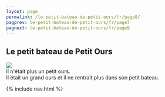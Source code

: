 ```yaml
---
layout: page
permalink: /le-petit-bateau-de-petit-ours/fr/page8/
pagprev: le-petit-bateau-de-petit-ours/fr/page7
pagnext: le-petit-bateau-de-petit-ours/fr/page9
---
```


## Le petit bateau de Petit Ours

<img src="{{ site.baseurl }}/img/le-petit-bateau-de-petit-ours/page8.jpg"/>

<div class="childbook-text">
Il n'était plus un petit ours.
<br />
Il était un grand ours et il ne rentrait plus dans son petit bateau.
</div>

{% include nav.html %}
